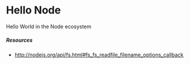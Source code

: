 # Hello Node

Hello World in the Node ecosystem

##### Resources

  * http://nodejs.org/api/fs.html#fs_fs_readfile_filename_options_callback
